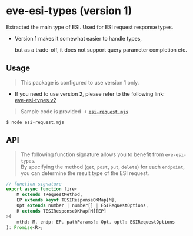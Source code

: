# eve-esi-types (version 1)

Extracted the main type of ESI. Used for ESI request response types.

+ Version 1 makes it somewhat easier to handle types,

  but as a trade-off, it does not support query parameter completion etc.

## Usage

> This package is configured to use version 1 only.

  + If you need to use version 2, please refer to the following link:  
    [eve-esi-types v2](https://github.com/jeffy-g/eve-esi-types)


> Sample code is provided -> [`esi-request.mjs`](./esi-request.mjs)

```shell
$ node esi-request.mjs
```
## API

> The following function signature allows you to benefit from `eve-esi-types`.  
> By specifying the method (`get`, `post`, `put`, `delete`) for each `endpoint`,  
> you can determine the result type of the ESI request.

```ts
// function signature
export async function fire<
    M extends TRequestMethod,
    EP extends keyof TESIResponseOKMap[M],
    Opt extends number | number[] | ESIRequestOptions,
    R extends TESIResponseOKMap[M][EP]
>(
    mthd: M, endp: EP, pathParams?: Opt, opt?: ESIRequestOptions
): Promise<R>;
```
